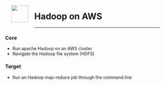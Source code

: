 <img src="http://imgur.com/1ZcRyrc.png" style="float: left; margin: 20px; height: 55px">

# Hadoop on AWS


---

### Core

- Run apache Hadoop on an AWS cluster
- Navigate the Hadoop file system (HDFS)

### Target

- Run an Hadoop map-reduce job through the command line
